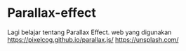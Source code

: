 # Parallax-effect

Lagi belajar tentang Parallax Effect. 
web yang digunakan 
https://pixelcog.github.io/parallax.js/
https://unsplash.com/
